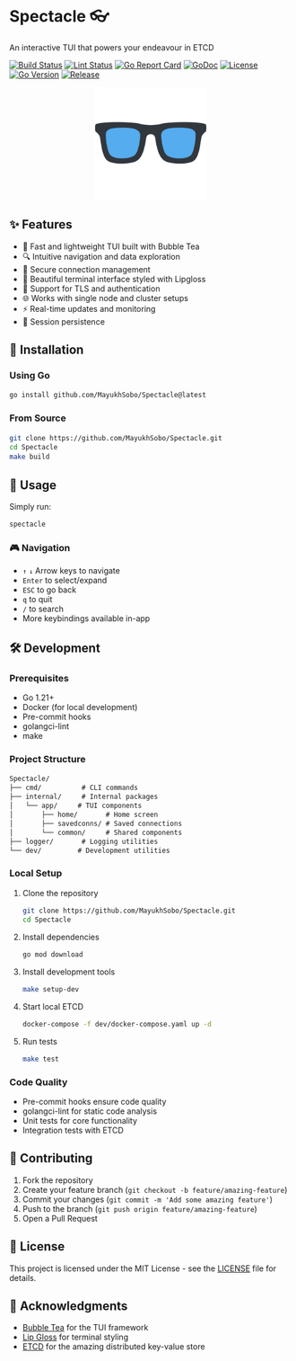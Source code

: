 # Spectacle 👓
An interactive TUI that powers your endeavour in ETCD

[![Build Status](https://github.com/MayukhSobo/Spectacle/actions/workflows/build.yml/badge.svg)](https://github.com/MayukhSobo/Spectacle/actions)
[![Lint Status](https://github.com/MayukhSobo/Spectacle/actions/workflows/linting.yaml/badge.svg)](https://github.com/MayukhSobo/Spectacle/actions)
[![Go Report Card](https://goreportcard.com/badge/github.com/MayukhSobo/Spectacle)](https://goreportcard.com/report/github.com/MayukhSobo/Spectacle)
[![GoDoc](https://godoc.org/github.com/MayukhSobo/Spectacle?status.svg)](https://godoc.org/github.com/MayukhSobo/Spectacle)
[![License](https://img.shields.io/badge/License-MIT-blue.svg)](https://opensource.org/licenses/MIT)
[![Go Version](https://img.shields.io/github/go-mod/go-version/MayukhSobo/Spectacle)](https://go.dev/)
[![Release](https://img.shields.io/github/v/release/MayukhSobo/Spectacle)](https://github.com/MayukhSobo/Spectacle/releases)

<p align="center">
  <img width="200" alt="Spectacle Logo" src="assets/logo.png">
</p>

## ✨ Features

- 🚀 Fast and lightweight TUI built with Bubble Tea
- 🔍 Intuitive navigation and data exploration
- 💾 Secure connection management
- 🎨 Beautiful terminal interface styled with Lipgloss
- 🔐 Support for TLS and authentication
- 🌐 Works with single node and cluster setups
- ⚡ Real-time updates and monitoring
- 🔄 Session persistence

## 🚀 Installation

### Using Go

```bash
go install github.com/MayukhSobo/Spectacle@latest
```

### From Source

```bash
git clone https://github.com/MayukhSobo/Spectacle.git
cd Spectacle
make build
```

## 📖 Usage

Simply run:

```bash
spectacle
```

### 🎮 Navigation
- `↑` `↓` Arrow keys to navigate
- `Enter` to select/expand
- `ESC` to go back
- `q` to quit
- `/` to search
- More keybindings available in-app

## 🛠 Development

### Prerequisites
- Go 1.21+
- Docker (for local development)
- Pre-commit hooks
- golangci-lint
- make

### Project Structure
```
Spectacle/
├── cmd/          # CLI commands
├── internal/     # Internal packages
│   └── app/     # TUI components
│       ├── home/       # Home screen
│       ├── savedconns/ # Saved connections
│       └── common/     # Shared components
├── logger/       # Logging utilities
└── dev/         # Development utilities
```

### Local Setup
1. Clone the repository
   ```bash
   git clone https://github.com/MayukhSobo/Spectacle.git
   cd Spectacle
   ```

2. Install dependencies
   ```bash
   go mod download
   ```

3. Install development tools
   ```bash
   make setup-dev
   ```

4. Start local ETCD
   ```bash
   docker-compose -f dev/docker-compose.yaml up -d
   ```

5. Run tests
   ```bash
   make test
   ```

### Code Quality
- Pre-commit hooks ensure code quality
- golangci-lint for static code analysis
- Unit tests for core functionality
- Integration tests with ETCD

## 🤝 Contributing

1. Fork the repository
2. Create your feature branch (`git checkout -b feature/amazing-feature`)
3. Commit your changes (`git commit -m 'Add some amazing feature'`)
4. Push to the branch (`git push origin feature/amazing-feature`)
5. Open a Pull Request

## 📝 License

This project is licensed under the MIT License - see the [LICENSE](LICENSE) file for details.

## 🙏 Acknowledgments

- [Bubble Tea](https://github.com/charmbracelet/bubbletea) for the TUI framework
- [Lip Gloss](https://github.com/charmbracelet/lipgloss) for terminal styling
- [ETCD](https://etcd.io/) for the amazing distributed key-value store

